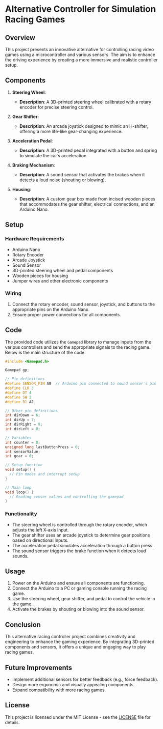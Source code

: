 # Alternative Controller for Simulation Racing Games

## Overview

This project presents an innovative alternative for controlling racing video games using a microcontroller and various sensors. The aim is to enhance the driving experience by creating a more immersive and realistic controller setup.

## Components

1. **Steering Wheel**: 
   - **Description**: A 3D-printed steering wheel calibrated with a rotary encoder for precise steering control.
   
2. **Gear Shifter**:
   - **Description**: An arcade joystick designed to mimic an H-shifter, offering a more life-like gear-changing experience.
   
3. **Acceleration Pedal**:
   - **Description**: A 3D-printed pedal integrated with a button and spring to simulate the car’s acceleration.
   
4. **Braking Mechanism**:
   - **Description**: A sound sensor that activates the brakes when it detects a loud noise (shouting or blowing).
   
5. **Housing**:
   - **Description**: A custom gear box made from incised wooden pieces that accommodates the gear shifter, electrical connections, and an Arduino Nano.

## Setup

### Hardware Requirements

- Arduino Nano
- Rotary Encoder
- Arcade Joystick
- Sound Sensor
- 3D-printed steering wheel and pedal components
- Wooden pieces for housing
- Jumper wires and other electronic components

### Wiring

1. Connect the rotary encoder, sound sensor, joystick, and buttons to the appropriate pins on the Arduino Nano.
2. Ensure proper power connections for all components.

## Code

The provided code utilizes the `Gamepad` library to manage inputs from the various controllers and send the appropriate signals to the racing game. Below is the main structure of the code:

```cpp
#include <Gamepad.h>

Gamepad gp;

// Pin definitions
#define SENSOR_PIN A0  // Arduino pin connected to sound sensor's pin
#define CLK 3
#define DT 4
#define SW 2
#define B1 A2

// Other pin definitions
int dirDown = 6;
int dirUp = 7;
int dirRight = 9;
int dirLeft = 8;

// Variables
int counter = 0;
unsigned long lastButtonPress = 0;
int sensorValue; 
int gear = 0;

// Setup function
void setup() {
  // Pin modes and interrupt setup
}

// Main loop
void loop() {
  // Reading sensor values and controlling the gamepad
}
```

### Functionality

- The steering wheel is controlled through the rotary encoder, which adjusts the left X-axis input.
- The gear shifter uses an arcade joystick to determine gear positions based on directional inputs.
- The acceleration pedal simulates acceleration through a button press.
- The sound sensor triggers the brake function when it detects loud sounds.

## Usage

1. Power on the Arduino and ensure all components are functioning.
2. Connect the Arduino to a PC or gaming console running the racing game.
3. Use the steering wheel, gear shifter, and pedal to control the vehicle in the game.
4. Activate the brakes by shouting or blowing into the sound sensor.

## Conclusion

This alternative racing controller project combines creativity and engineering to enhance the gaming experience. By integrating 3D-printed components and sensors, it offers a unique and engaging way to play racing games.

## Future Improvements

- Implement additional sensors for better feedback (e.g., force feedback).
- Design more ergonomic and visually appealing components.
- Expand compatibility with more racing games.

## License

This project is licensed under the MIT License - see the [LICENSE](LICENSE) file for details.
